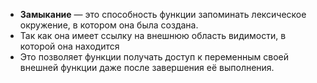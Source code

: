 - **Замыкание** — это способность функции запоминать лексическое окружение, в котором она была создана. 
- Так как она имеет ссылку на внешнюю область видимости, в которой она находится
- Это позволяет функции получать доступ к переменным своей внешней функции даже после завершения её выполнения. 